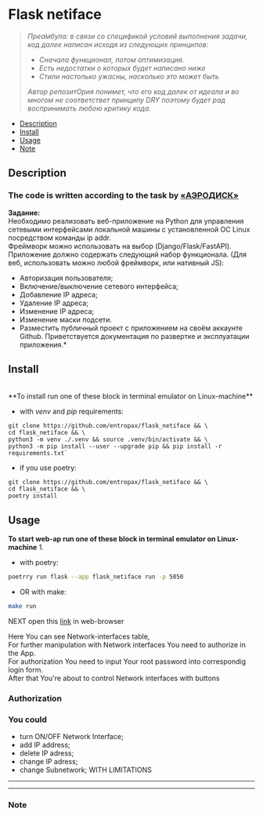 <h1>Flask netiface</h1>

>*Преа́мбула: в связи со спецификой условий выполнения задачи, код далее написан исходя из  следующих принципов:*
>   - *Сначала функционал, потом оптимизация.*
>   - *Есть недостатки о которых будет написано ниже*
>   - *Стили настолько ужасны, насколько это может быть*
>
> *Автор репозитОрия понимет, что его код далек от идеала и во многом не соответствет принципу DRY поэтому будет рад воспринимать любою критику кода.*

<!-- [_TOC_] -->
- [Description](#description)
- [Install](#install)
- [Usage](#usage)
- [Note](#note)

## Description ##
### The code is written according to the task by [«АЭРОДИСК»](https://aerodisk.ru/)
**Задание:**<br>
Необходимо реализовать веб-приложение на Python для управления сетевыми
интерфейсами локальной машины с установленной ОС Linux посредством
команды ip addr. \
Фреймворк можно использовать на выбор (Django/Flask/FastAPI).
Приложение должно содержать следующий набор функционала.
(Для веб, использовать можно любой фреймворк, или нативный JS):
- Авторизация пользователя;
- Включение/выключение сетевого интерфейса;
- Добавление IP адреса;
- Удаление IP адреса;
- Изменение IP адреса;
- Изменение маски подсети.
- Разместить публичный проект с приложением на своём аккаунте Github. Приветствуется документация по развертке и эксплуатации  приложения.*

## Install ##
<br>
**To install run one of these block in terminal emulator on Linux-machine**

- with *venv* and *pip* requirements:
```
git clone https://github.com/entropax/flask_netiface && \
cd flask_netiface && \
python3 -m venv ./.venv && source .venv/bin/activate && \
python3 -m pip install --user --upgrade pip && pip install -r requirements.txt`
```
- if you use poetry:
```
git clone https://github.com/entropax/flask_netiface && \
cd flask_netiface && \
poetry install
```

## Usage ##
**To start web-ap run one of these block in terminal emulator on Linux-machine**
1.
- with poetry:
```sh
poetrry run flask --app flask_netiface run -p 5050
```
- OR with make:
```sh
make run
```
NEXT open this [link](`http://127.0.0.1:5005/`) in web-browser<br>

Here You can see Network-interfaces table,<br>
For further manipulation with Network interfaces You need to authorize in the App.<br>
For authorization You need to input Your root password into correspondig login form.<br>
After that You're about to control Network interfaces with buttons<br>
### Authorization

### **You could**
- turn ON/OFF Network Interface;
- add IP address;
- delete IP adress;
- change IP adress;
- change Subnetwork; WITH LIMITATIONS




----
----
### Note
